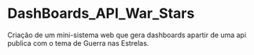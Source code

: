 # DashBoards_API_War_Stars
Criação de um mini-sistema web que gera dashboards apartir de uma api publica com o tema de Guerra nas Estrelas.
